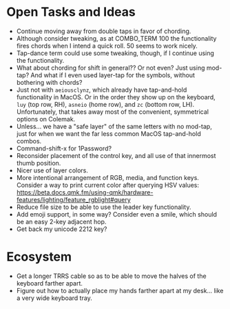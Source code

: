 # Open Tasks and Ideas

* Continue moving away from double taps in favor of chording.
* Although consider tweaking, as at COMBO_TERM 100 the functionality fires chords
  when I intend a quick roll. 50 seems to work nicely.
* Tap-dance term could use some tweaking, though, if I continue using the functionality.
* What about chording for shift in general??
  Or not even? Just using mod-tap?
  And what if I even used layer-tap for the symbols, without bothering with chords?
* Just not with `aeiousclynz`, which already have tap-and-hold functionality in MacOS.
  Or in the order they show up on the keyboard,
  `luy` (top row, RH), `asneio` (home row), and `zc` (bottom row, LH).
  Unfortunately, that takes away most of the convenient, symmetrical options on Colemak.
* Unless... we have a "safe layer" of the same letters with no mod-tap,
  just for when we want the far less common MacOS tap-and-hold combos.
* Command-shift-x for 1Password?
* Reconsider placement of the control key, and all use of that innermost thumb position.
* Nicer use of layer colors.
* More intentional arrangement of RGB, media, and function keys.
  Consider a way to print current color after querying HSV values:
  https://beta.docs.qmk.fm/using-qmk/hardware-features/lighting/feature_rgblight#query
* Reduce file size to be able to use the leader key functionality.
* Add emoji support, in some way?
  Consider even a smile, which should be an easy 2-key adjacent hop.
* Get back my unicode 2212 key?

# Ecosystem

* Get a longer TRRS cable so as to be able to move the halves of the keyboard
  farther apart.
* Figure out how to actually place my hands farther apart at my desk…
  like a very wide keyboard tray.
